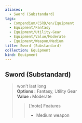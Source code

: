 ```yaml
---
aliases:
  - Sword (Substandard)
tags:
  - Compendium/CSRD/en/Equipment
  - Equipment/Fantasy
  - Equipment/Utility-Gear
  - Equipment/Value/Moderate
  - Equipment/Weapon/Medium
title: Sword (Substandard)
collection: Equipment
kind: Equipment
---
```

## Sword (Substandard)  
  
>won't last long  
> **Options :** Fantasy, Utility Gear  
> **Value :** Moderate  
>>[!note] Features  
>> - Medium weapon